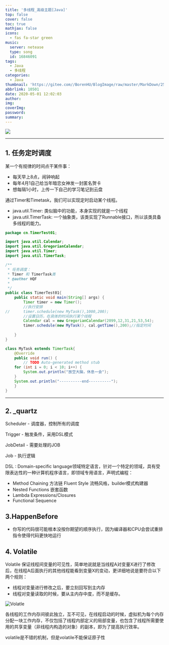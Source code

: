 ```yaml
---
title: '多线程_高级主题[Java]'
top: false
cover: false
toc: true
mathjax: false
icons:
  - fas fa-star green
music:
  server: netease
  type: song
  id: 16846091
tags:
  - Java
  - 多线程
categories:
  - Java
thumbnail: 'https://gitee.com//BorenHU/BlogImage/raw/master/MarkDown/25.jpg'
abbrlink: 10501
date: 2020-05-01 12:02:03
author:
img:
coverImg:
password:
summary:
---
```


![](https://gitee.com//BorenHU/BlogImage/raw/master/MarkDown/23.jpg)<!-- more -->

---

## 1. 任务定时调度

某一个有规律的时间点干某件事：

- 每天早上8点，闹钟响起
- 每年4月1自己给当年暗恋女神发一封匿名贺卡
- 想每隔1小时，上传一下自己的学习笔记到云盘

通过Timer和Timetask，我们可以实现定时启动某个线程。

- java.util.Timer: 类似脑中的功能，本身实现的就是一个线程
- java.util.TimerTask: 一个抽象类，该类实现了Runnable接口，所以该类具备多线程的能力。

```java
package cn.TimerTest01;

import java.util.Calendar;
import java.util.GregorianCalendar;
import java.util.Timer;
import java.util.TimerTask;

/**
 * 任务调度：
 * Timer 和 TimerTask类
 * @author HQF
 *
 */
public class TimerTest01{
	public static void main(String[] args) {
		Timer timer = new Timer();
		//执行安排
//		timer.schedule(new MyTask(),1000,200);
		//设置日历，在具体的时间执行某个线程
		Calendar cal = new GregorianCalendar(2099,12,31,21,53,54);
		timer.schedule(new MyTask(), cal.getTime(),200);//指定时间
		
	}
}

class MyTask extends TimerTask{
	@Override
	public void run() {
		// TODO Auto-generated method stub
	for (int i = 0; i < 10; i++) {
		System.out.println("放空大脑，休息一会");
	}	
	System.out.println("----------end----------");
	}
}
```

---

## 2. _quartz

Scheduler - 调度器，控制所有的调度

Trigger - 触发条件，采用DSL模式

JobDetail - 需要处理的JOB

 Job - 执行逻辑

DSL : Domain-specific language领域特定语言，针对一个特定的领域，具有受限表达性的一种计算机程序语言，即领域专用语言，声明式编程：

- Method Chaining 方法链 Fluent Style 流畅风格，builder模式构建器
- Nested Functions 嵌套函数
- Lambda Expressions/Closures
- Functional Sequence

## 3.HappenBefore

- 你写的代码很可能根本没按你期望的顺序执行，因为编译器和CPU会尝试重排指令使得代码更快地运行

## 4. Volatile

Volatile 保证线程间变量的可见性，简单地说就是当线程A对变量X进行了修改后，在线程A后面执行的其他线程能看到变量X的变动，更详细地说是要符合以下两个规则：

- 线程对变量进行修改之后，要立刻回写到主内存
- 线程对变量读取的时候，要从主内存中度，而不是缓存。

![Volatle](https://img-blog.csdnimg.cn/20200502115319793.png?x-oss-process=image/watermark,type_ZmFuZ3poZW5naGVpdGk,shadow_10,text_aHR0cHM6Ly9ibG9nLmNzZG4ubmV0L0pJRkFRTw==,size_16,color_FFFFFF,t_70)

各线程的工作内存间彼此独立，互不可见，在线程启动的时候，虚拟机为每个内存分配一块工作内存，不仅包括了线程内部定义的局部变量，也包含了线程所需要使用的共享变量（非线程内构造的对象）的副本，即为了提高执行效率。

volatile是不错的机制，但是volatile不能保证原子性

